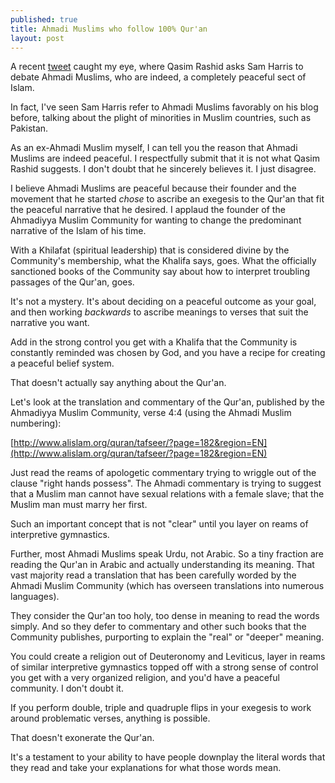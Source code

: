 ```yaml
---
published: true
title: Ahmadi Muslims who follow 100% Qur'an
layout: post
---
```

A recent [tweet](https://twitter.com/MuslimIQ/status/714605343108632577) caught my eye, where Qasim Rashid asks Sam Harris to debate Ahmadi Muslims, who are indeed, a completely peaceful sect of Islam.

In fact, I've seen Sam Harris refer to Ahmadi Muslims favorably on his blog before, talking about the plight of minorities in Muslim countries, such as Pakistan.

As an ex-Ahmadi Muslim myself, I can tell you the reason that Ahmadi Muslims are indeed peaceful. I respectfully submit that it is not what Qasim Rashid suggests. I don't doubt that he sincerely believes it. I just disagree.

I believe Ahmadi Muslims are peaceful because their founder and the movement that he started _chose_ to ascribe an exegesis to the Qur'an that fit the peaceful narrative that he desired. I applaud the founder of the Ahmadiyya Muslim Community for wanting to change the predominant narrative of the Islam of his time.

With a Khilafat (spiritual leadership) that is considered divine by the Community's membership, what the Khalifa says, goes. What the officially sanctioned books of the Community say about how to interpret troubling passages of the Qur'an, goes.

It's not a mystery. It's about deciding on a peaceful outcome as your goal, and then working _backwards_ to ascribe meanings to verses that suit the narrative you want. 

Add in the strong control you get with a Khalifa that the Community is constantly reminded was chosen by God, and you have a recipe for creating a peaceful belief system.

That doesn't actually say anything about the Qur'an.

Let's look at the translation and commentary of the Qur'an, published by the Ahmadiyya Muslim Community, verse 4:4 (using the Ahmadi Muslim numbering): 

[http://www.alislam.org/quran/tafseer/?page=182&region=EN](http://www.alislam.org/quran/tafseer/?page=182&region=EN)

Just read the reams of apologetic commentary trying to wriggle out of the clause "right hands possess". The Ahmadi commentary is trying to suggest that a Muslim man cannot have sexual relations with a female slave; that the Muslim man must marry her first.

Such an important concept that is not "clear" until you layer on reams of interpretive gymnastics.

Further, most Ahmadi Muslims speak Urdu, not Arabic. So a tiny fraction are reading the Qur'an in Arabic and actually understanding its meaning. That vast majority read a translation that has been carefully worded by the Ahmadi Muslim Community (which has overseen translations into numerous languages).

They consider the Qur'an too holy, too dense in meaning to read the words simply. And so they defer to commentary and other such books that the Community publishes, purporting to explain the "real" or "deeper" meaning.

You could create a religion out of Deuteronomy and Leviticus, layer in reams of similar interpretive gymnastics topped off with a strong sense of control you get with a very organized religion, and you'd have a peaceful community. I don't doubt it. 

If you perform double, triple and quadruple flips in your exegesis to work around problematic verses, anything is possible.

That doesn't exonerate the Qur'an. 

It's a testament to your ability to have people downplay the literal words that they read and take your explanations for what those words mean.
